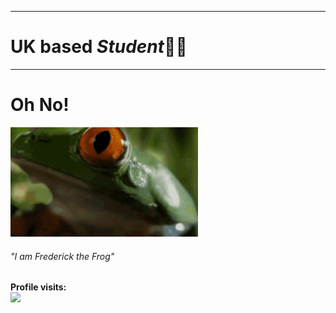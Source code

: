 <hr>
<h1>UK based <i>Student</i>👨‍💻</h1>
<hr>
<h1>Oh No!</h1>
<img src="froggy.gif" width="300px">
<h6>"I am <i>Frederick the Frog</i>"</h6>
<h4>Profile visits: <br><img src="https://profile-counter.glitch.me/moolordking/count.svg" /></h4>
